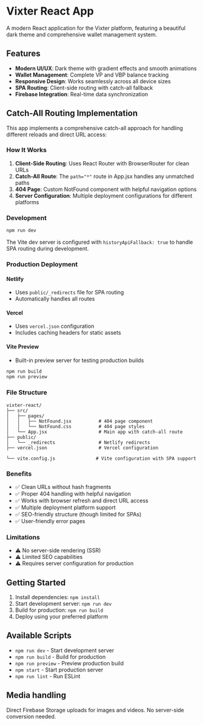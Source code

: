 # Vixter React App

A modern React application for the Vixter platform, featuring a beautiful dark theme and comprehensive wallet management system.

## Features

- **Modern UI/UX**: Dark theme with gradient effects and smooth animations
- **Wallet Management**: Complete VP and VBP balance tracking
- **Responsive Design**: Works seamlessly across all device sizes
- **SPA Routing**: Client-side routing with catch-all fallback
- **Firebase Integration**: Real-time data synchronization

## Catch-All Routing Implementation

This app implements a comprehensive catch-all approach for handling different reloads and direct URL access:

### How It Works

1. **Client-Side Routing**: Uses React Router with BrowserRouter for clean URLs
2. **Catch-All Route**: The `path="*"` route in App.jsx handles any unmatched paths
3. **404 Page**: Custom NotFound component with helpful navigation options
4. **Server Configuration**: Multiple deployment configurations for different platforms

### Development

```bash
npm run dev
```

The Vite dev server is configured with `historyApiFallback: true` to handle SPA routing during development.

### Production Deployment

#### Netlify
- Uses `public/_redirects` file for SPA routing
- Automatically handles all routes

#### Vercel
- Uses `vercel.json` configuration
- Includes caching headers for static assets

#### Vite Preview
- Built-in preview server for testing production builds

```bash
npm run build
npm run preview
```

### File Structure

```
vixter-react/
├── src/
│   ├── pages/
│   │   ├── NotFound.jsx          # 404 page component
│   │   └── NotFound.css          # 404 page styles
│   └── App.jsx                   # Main app with catch-all route
├── public/
│   └── _redirects                # Netlify redirects
├── vercel.json                   # Vercel configuration

└── vite.config.js               # Vite configuration with SPA support
```

### Benefits

- ✅ Clean URLs without hash fragments
- ✅ Proper 404 handling with helpful navigation
- ✅ Works with browser refresh and direct URL access
- ✅ Multiple deployment platform support
- ✅ SEO-friendly structure (though limited for SPAs)
- ✅ User-friendly error pages

### Limitations

- ⚠️ No server-side rendering (SSR)
- ⚠️ Limited SEO capabilities
- ⚠️ Requires server configuration for production

## Getting Started

1. Install dependencies: `npm install`
2. Start development server: `npm run dev`
3. Build for production: `npm run build`
4. Deploy using your preferred platform

## Available Scripts

- `npm run dev` - Start development server
- `npm run build` - Build for production
- `npm run preview` - Preview production build
- `npm start` - Start production server
- `npm run lint` - Run ESLint

## Media handling

Direct Firebase Storage uploads for images and videos. No server-side conversion needed.
